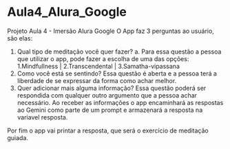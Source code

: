 # Aula4_Alura_Google
Projeto Aula 4 - Imersão Alura Google
O App faz 3 perguntas ao usuário, são elas:
1. Qual tipo de meditação você quer fazer?
     a. Para essa questão a pessoa que utilizar o app, pode fazer a escolha de uma das opções:
         1.Mindfullness | 2.Transcendental | 3.Samatha-vipassana
2. Como você está se sentindo?
   Essa questão é aberta e a pessoa terá a liberdade de se expressar da forma como achar melhor.
3. Quer adicionar mais alguma informação?
   Essa questão poderá ser respondida com qualquer outro argumento que a pessoa achar necessário.
Ao receber as informações o app encaminhará as respostas ao Gemini como parte de um prompt e armazenará a resposta na variavel resposta.

Por fim o app vai printar a resposta, que será o exercício de meditação guiada.
